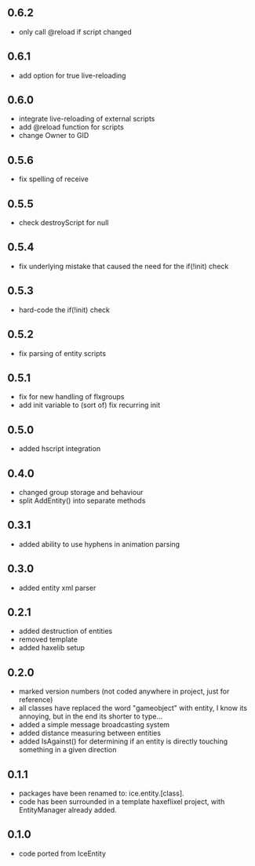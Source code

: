 0.6.2
------------------------------
* only call @reload if script changed

0.6.1
------------------------------
* add option for true live-reloading

0.6.0
------------------------------
* integrate live-reloading of external scripts
* add @reload function for scripts
* change Owner to GID

0.5.6
------------------------------
* fix spelling of receive

0.5.5
------------------------------
* check destroyScript for null

0.5.4
------------------------------
* fix underlying mistake that caused the need for the if(!init) check

0.5.3
------------------------------
* hard-code the if(!init) check

0.5.2
------------------------------
* fix parsing of entity scripts

0.5.1
------------------------------
* fix for new handling of flxgroups
* add init variable to (sort of) fix recurring init

0.5.0
------------------------------
* added hscript integration

0.4.0
------------------------------
* changed group storage and behaviour
* split AddEntity() into separate methods 

0.3.1
------------------------------
* added ability to use hyphens in animation parsing

0.3.0
------------------------------
* added entity xml parser

0.2.1
------------------------------
* added destruction of entities
* removed template
* added haxelib setup

0.2.0
------------------------------
* marked version numbers (not coded anywhere in project, just for reference)
* all classes have replaced the word "gameobject" with entity, I know its annoying, but in the end its shorter to type...
* added a simple message broadcasting system
* added distance measuring between entities
* added IsAgainst() for determining if an entity is directly touching something in a given direction

0.1.1
------------------------------
* packages have been renamed to: ice.entity.[class].
* code has been surrounded in a template haxeflixel project, with EntityManager already added.

0.1.0
------------------------------
* code ported from IceEntity
